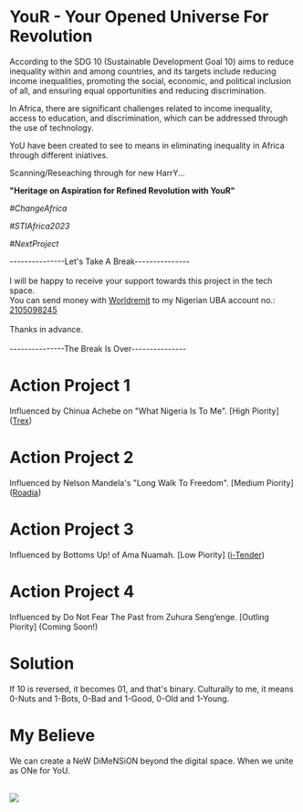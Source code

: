 # YouR - Your Opened Universe For Revolution 

According to the SDG 10 (Sustainable Development Goal 10) aims to reduce inequality within and among countries, and its targets include reducing income inequalities, promoting the social, economic, and political inclusion of all, and ensuring equal opportunities and reducing discrimination.

In Africa, there are significant challenges related to income inequality, access to education, and discrimination, which can be addressed through the use of technology.

YoU have been created to see to means in eliminating inequality in Africa through different iniatives.

Scanning/Reseaching through for new HarrY... 

<b>"Heritage on Aspiration for Refined Revolution with YouR"</b>

<i>#ChangeAfrica</i>

<i>#STIAfrica2023</i>

<i>#NextProject</i>

---------------Let's Take A Break---------------
<br/><br/>
I will be happy to receive your support towards this project in the tech space.
<br/>
You can send money with [Worldremit](https://www.worldremit.com) to my Nigerian UBA account no.: [2105098245](https://flutterwave.com/donate/dqzrcfmfo9p3)
<br/><br/>
Thanks in advance.
<br/><br/>
---------------The Break Is Over---------------

# Action Project 1
Influenced by Chinua Achebe on "What Nigeria Is To Me". [High Piority] (<a href="https://trexa.netlify.app">Trex</a>)

# Action Project 2
Influenced by Nelson Mandela's "Long Walk To Freedom". [Medium Piority] (<a href="https://roadia.netlify.app">Roadia</a>)

# Action Project 3
Influenced by Bottoms Up! of Ama Nuamah. [Low Piority] (<a href="https://itender.netlify.app">i-Tender</a>)

# Action Project 4
Influenced by Do Not Fear The Past from Zuhura Seng’enge. [Outling Piority] (Coming Soon!)

# Solution
If 10 is reversed, it becomes 01, and that's binary. Culturally to me, it means 0-Nuts and 1-Bots, 0-Bad and 1-Good, 0-Old and 1-Young.

# My Believe
We can create a NeW DiMeNSiON beyond the digital space. When we unite as ONe for YoU.
<br/><br/>

<a href="https://twitter.com/tobisure"><img src="https://img.shields.io/badge/Twitter-1DA1F2?style=for-the-badge&logo=twitter&logoColor=white"></a>



